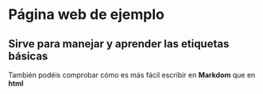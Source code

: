 # Página web de ejemplo
## Sirve para manejar y aprender las etiquetas básicas
También podéis comprobar cómo es más fácil escribir en **Markdom** que en **html**
